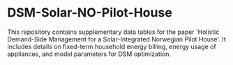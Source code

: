 # DSM-Solar-NO-Pilot-House
This repository contains supplementary data tables for the paper 'Holistic Demand-Side Management for a Solar-Integrated Norwegian Pilot House'. It includes details on fixed-term household energy billing, energy usage of appliances, and model parameters for DSM optimization.
